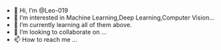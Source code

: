 - 👋 Hi, I’m @Leo-019
- 👀 I’m interested in Machine Learning,Deep Learning,Computer Vision...
- 🌱 I’m currently learning all of them above.
- 💞️ I’m looking to collaborate on ...
- 📫 How to reach me ...

<!---
Leo-019/Leo-019 is a ✨ special ✨ repository because its `README.md` (this file) appears on your GitHub profile.
You can click the Preview link to take a look at your changes.
--->
